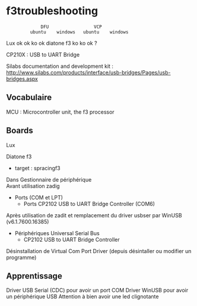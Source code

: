 # f3troubleshooting

                 DFU                 VCP
			 ubuntu    windows   ubuntu    windows
Lux            ok        ok        ko         ok
diatone f3     ko        ko        ok          ?


CP210X : USB to UART Bridge

Silabs documentation and development kit : http://www.silabs.com/products/interface/usb-bridges/Pages/usb-bridges.aspx

## Vocabulaire

MCU : Microcontroller unit, the f3 processor

## Boards

Lux

Diatone f3
  - target : spracingf3

Dans Gestionnaire de périphérique  
  Avant utilisation zadig
  - Ports (COM et LPT)
    - Ports CP2102 USB to UART Bridge Controller (COM6)
  
Après utilisation de zadit et remplacement du driver usbser par WinUSB (v6.1.7600.16385)
  - Périphériques Universal Serial Bus
    - CP2102 USB to UART Bridge Controller
	
Désinstallation de Virtual Com Port Driver (depuis désintaller ou modifier un programme)
	
## Apprentissage

Driver USB Serial (CDC) pour avoir un port COM
Driver WinUSB pour avoir un périphérique USB
Attention à bien avoir une led clignotante
  
